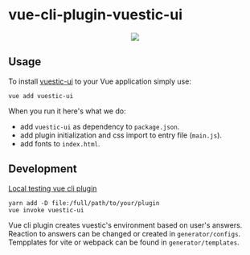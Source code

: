 # vue-cli-plugin-vuestic-ui

<p align="center"><img src="https://img.shields.io/npm/v/vue-cli-plugin-vuestic-ui?label=vue-cli-plugin"></p>

## Usage

To install [vuestic-ui](https://github.com/epicmaxco/vuestic-ui) to your Vue application simply use:
```
vue add vuestic-ui
```

When you run it here's what we do:

- add `vuestic-ui` as dependency to `package.json`.
- add plugin initialization and css import to entry file (`main.js`).
- add fonts to `index.html`.

## Development

[Local testing vue cli plugin](https://cli.vuejs.org/dev-guide/plugin-dev.html#installing-plugin-locally)

```
yarn add -D file:/full/path/to/your/plugin
vue invoke vuestic-ui
```

Vue cli plugin creates vuestic's environment based on user's answers. Reaction to answers can be changed or created in `generator/configs`.
Tempplates for vite or webpack can be found in `generator/templates`.